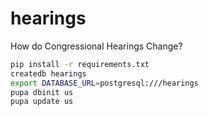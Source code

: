 # hearings
How do Congressional Hearings Change?


```bash
pip install -r requirements.txt
createdb hearings
export DATABASE_URL=postgresql:///hearings
pupa dbinit us
pupa update us
```

